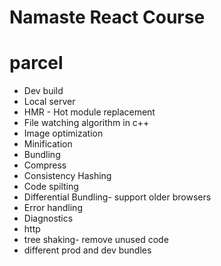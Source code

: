 # Namaste React Course

# parcel
- Dev build
- Local server
- HMR - Hot module replacement
- File watching algorithm in c++
- Image optimization
- Minification
- Bundling
- Compress
- Consistency Hashing
- Code spilting
- Differential Bundling- support older browsers 
- Error handling
- Diagnostics
- http
- tree shaking- remove unused code 
- different prod and dev bundles
